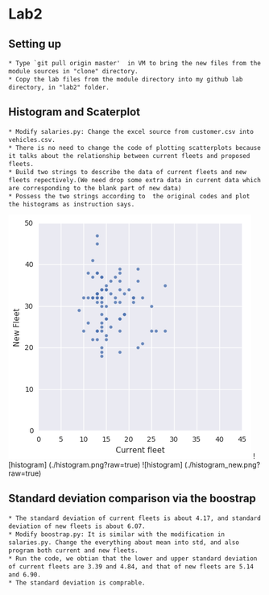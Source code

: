 # Lab2

## Setting up 
	* Type `git pull origin master'  in VM to bring the new files from the module sources in "clone" directory.
	* Copy the lab files from the module directory into my github lab directory, in "lab2" folder.

## Histogram and Scaterplot
    * Modify salaries.py: Change the excel source from customer.csv into vehicles.csv. 
	* There is no need to change the code of plotting scatterplots because it talks about the relationship between current fleets and proposed fleets.
	* Build two strings to describe the data of current fleets and new fleets repectively.(We need drop some extra data in current data which are corresponding to the blank part of new data)
	* Possess the two strings according to  the original codes and plot the histograms as instruction says.
 
![scaterplot](./scaterplot.png?raw=true)
![histogram] (./histogram.png?raw=true)
![histogram] (./histogram_new.png?raw=true)


## Standard deviation comparison via the boostrap

	* The standard deviation of current fleets is about 4.17, and standard deviation of new fleets is about 6.07.
	* Modify boostrap.py: It is similar with the modification in salaries.py. Change the everything about mean into std, and also program both current and new fleets.
	* Run the code, we obtian that the lower and upper standard deviation of current fleets are 3.39 and 4.84, and that of new fleets are 5.14 and 6.90.  
    * The standard deviation is comprable.
	
